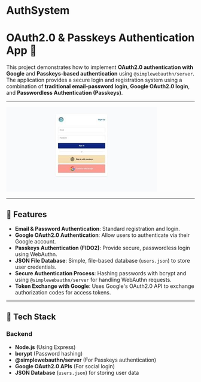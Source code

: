 ﻿# AuthSystem
# OAuth2.0 & Passkeys Authentication App 🔑

This project demonstrates how to implement **OAuth2.0 authentication with Google** and **Passkeys-based authentication** using `@simplewebauthn/server`. The application provides a secure login and registration system using a combination of **traditional email-password login**, **Google OAuth2.0 login**, and **Passwordless Authentication (Passkeys)**.

---

![ Screenshot](./1719361235208.jpeg)


---
## 📌 Features

- **Email & Password Authentication**: Standard registration and login.
- **Google OAuth2.0 Authentication**: Allow users to authenticate via their Google account.
- **Passkeys Authentication (FIDO2)**: Provide secure, passwordless login using WebAuthn.
- **JSON File Database**: Simple, file-based database (`users.json`) to store user credentials.
- **Secure Authentication Process**: Hashing passwords with bcrypt and using `@simplewebauthn/server` for handling WebAuthn requests.
- **Token Exchange with Google**: Uses Google's OAuth2.0 API to exchange authorization codes for access tokens.

---

## 🚀 Tech Stack

### Backend
- **Node.js** (Using Express)
- **bcrypt** (Password hashing)
- **@simplewebauthn/server** (For Passkeys authentication)
- **Google OAuth2.0 APIs** (For social login)
- **JSON Database** (`users.json`) for storing user data
